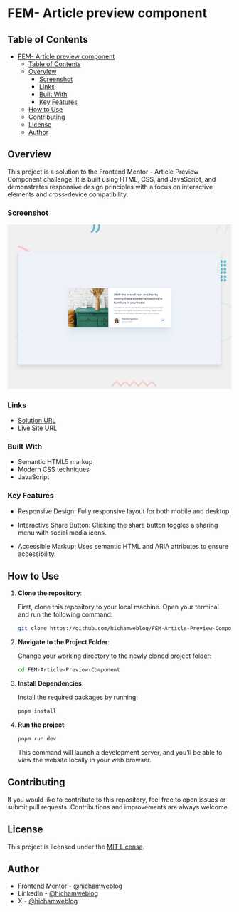 # FEM- Article preview component

## Table of Contents

- [FEM- Article preview component](#fem--article-preview-component)
	- [Table of Contents](#table-of-contents)
	- [Overview](#overview)
		- [Screenshot](#screenshot)
		- [Links](#links)
		- [Built With](#built-with)
		- [Key Features](#key-features)
	- [How to Use](#how-to-use)
	- [Contributing](#contributing)
	- [License](#license)
	- [Author](#author)

## Overview

This project is a solution to the Frontend Mentor - Article Preview Component challenge. It is built using HTML, CSS, and JavaScript, and demonstrates responsive design principles with a focus on interactive elements and cross-device compatibility.

### Screenshot

![Screenshot](./src/assets/images/desktop-preview.jpg)

### Links

- [Solution URL](https://www.frontendmentor.io/solutions/responsive-article-preview-component-html-css-js)
- [Live Site URL](https://your-live-site-url.com)

### Built With

- Semantic HTML5 markup
- Modern CSS techniques
- JavaScript

### Key Features

- Responsive Design: Fully responsive layout for both mobile and desktop.

- Interactive Share Button: Clicking the share button toggles a sharing menu with social media icons.

- Accessible Markup: Uses semantic HTML and ARIA attributes to ensure accessibility.

## How to Use

1. **Clone the repository**:

	 First, clone this repository to your local machine. Open your terminal and run the following command:

	 ```bash
	 git clone https://github.com/hichamweblog/FEM-Article-Preview-Component.git
	 ```

2. **Navigate to the Project Folder**:

	 Change your working directory to the newly cloned project folder:

	 ```bash
	 cd FEM-Article-Preview-Component
	 ```

3. **Install Dependencies**:

	 Install the required packages by running:

	 ```bash
	 pnpm install
	 ```

4. **Run the project**:

	 ```bash
	 pnpm run dev
	 ```

	 This command will launch a development server, and you'll be able to view the website locally in your web browser.

## Contributing

If you would like to contribute to this repository, feel free to open issues or submit pull requests. Contributions and improvements are always welcome.

## License

This project is licensed under the [MIT License](./LICENSE).

## Author

- Frontend Mentor - [@hichamweblog](https://www.frontendmentor.io/profile/hichamweblog)
- LinkedIn - [@hichamweblog](https://linkedin.com/in/hichamweblog)
- X - [@hichamweblog](https://x.com/hichamweblog)
